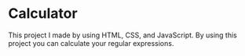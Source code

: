 # Calculator
This project I made by using HTML, CSS, and JavaScript. By using this project you can calculate your regular expressions.
